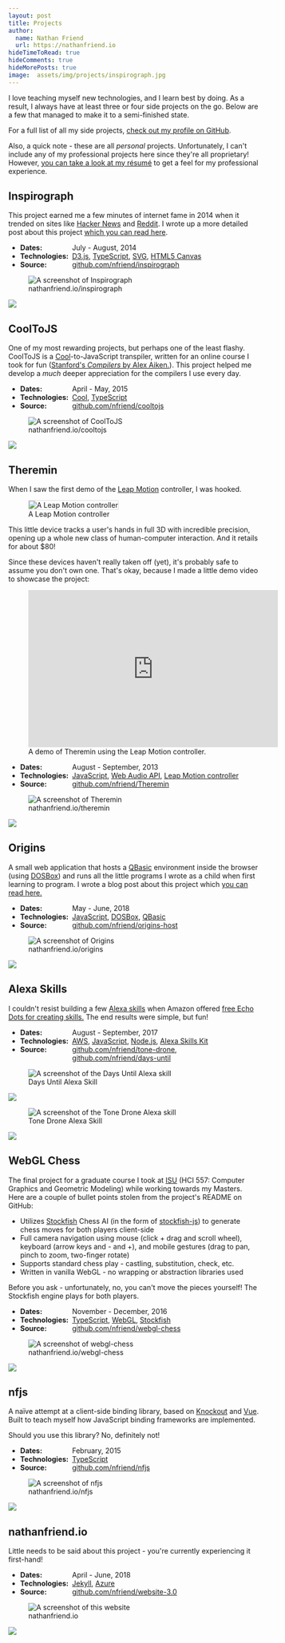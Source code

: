 ```yaml
---
layout: post
title: Projects
author:
  name: Nathan Friend
  url: https://nathanfriend.io
hideTimeToRead: true
hideComments: true
hideMorePosts: true
image:  assets/img/projects/inspirograph.jpg
---
```


<style>
  .info-heading {
    display: inline-block;
    width: 100px;
  }
</style>

<p>
I love teaching myself new technologies, and I learn best by doing. As a result, I always have at least three or four side projects on the go.  Below are a few that managed to make it to a semi-finished state.
</p>

<p>
For a full list of all my side projects, <a href="https://github.com/nfriend?tab=repositories">check out my profile on GitHub</a>.
</p>

<p>
Also, a quick note - these are all <em>personal</em> projects.  Unfortunately, I can't include any of my professional projects here since they're all proprietary!  However, <a href="/assets/Nathan%20Friend%20-%20Résumé.pdf">you can take a look at my résumé</a> to get a feel for my professional experience.
</p>

<h2>Inspirograph</h2>

<p>
This project earned me a few minutes of internet fame in 2014 when it trended on sites like <a href="https://news.ycombinator.com/item?id=8698131">Hacker News</a> and <a href="https://www.reddit.com/r/InternetIsBeautiful/comments/2kwc6k/incredibly_well_done_online_inspirograph_maker/">Reddit</a>.  I wrote up a more detailed post about this project <a href="/2015/01/26/inspirograph.html">which you can read here</a>.
</p>

<ul>
  <li>
    <b class="info-heading">Dates:</b> July - August, 2014
  </li>
  <li>
    <b class="info-heading">Technologies:</b> <a href="http://d3js.org/">D3.js</a>, <a href="http://www.typescriptlang.org/">TypeScript</a>, <a href="https://developer.mozilla.org/en-US/docs/Web/SVG">SVG</a>, <a href="https://developer.mozilla.org/en-US/docs/Web/API/Canvas_API">HTML5 Canvas</a>
  </li>
  <li>
    <b class="info-heading">Source:</b> <a href="https://github.com/nfriend/inspirograph">github.com/nfriend/inspirograph</a>
  </li>
</ul>

<div class="figure-link">
    <figure>
        <img src="/assets/img/projects/inspirograph.jpg" alt="A screenshot of Inspirograph" />
        <figcaption>nathanfriend.io/inspirograph</figcaption>
    </figure>
    <a class="figure-link-overlay dark" href="https://nathanfriend.io/inspirograph" target="_blank">
        <img class="play-button"      src="/assets/img/shared/baseline-play_circle_outline-24px-dark.svg" />
    </a>
</div>

<h2>CoolToJS</h2>

<p>
One of my most rewarding projects, but perhaps one of the least flashy.  CoolToJS is a <a href="https://en.wikipedia.org/wiki/Cool_(programming_language)">Cool</a>-to-JavaScript transpiler, written for an online course I took for fun (<a href="https://online.stanford.edu/courses/soe-ycscs1-compilers">Stanford's <em>Compilers</em> by Alex Aiken.</a>). This project helped me develop a <em>much</em> deeper appreciation for the compilers I use every day.
</p>

<ul>
  <li>
    <b class="info-heading">Dates:</b> April - May, 2015
  </li>
  <li>
    <b class="info-heading">Technologies:</b> <a href="http://d3js.org/"><a href="https://en.wikipedia.org/wiki/Cool_(programming_language)">Cool</a></a>, <a href="http://www.typescriptlang.org/">TypeScript</a>
  </li>
  <li>
    <b class="info-heading">Source:</b> <a href="https://github.com/nfriend/cooltojs">github.com/nfriend/cooltojs</a>
  </li>
</ul>

<div class="figure-link">
    <figure>
        <img src="/assets/img/projects/cooltojs.jpg" alt="A screenshot of CoolToJS" />
        <figcaption>nathanfriend.io/cooltojs</figcaption>
    </figure>
    <a class="figure-link-overlay dark" href="https://nathanfriend.io/cooltojs" target="_blank">
        <img class="play-button"      src="/assets/img/shared/baseline-play_circle_outline-24px-dark.svg" />
    </a>
</div>

<h2>Theremin</h2>

<p>
When I saw the first demo of the <a href="https://amzn.to/2LB3jd4">Leap Motion</a> controller, I was hooked.
</p>

<figure>
    <img style="border: 1px solid #ddd;" src="/assets/img/projects/leap-motion-controller.jpg" alt="A Leap Motion controller" />
    <figcaption>A Leap Motion controller</figcaption>
</figure>

<p>
This little device tracks a user's hands in full 3D with incredible precision, opening up a whole new class of human-computer interaction.  And it retails for about $80!
</p>

<p>
Since these devices haven't really taken off (yet), it's probably safe to assume you don't own one.  That's okay, because I made a little demo video to showcase the project:
</p>

<figure>
    <iframe class="rounded" width="500" height="315" src="https://www.youtube.com/embed/J5wW4-yr6zY" frameborder="0" allow="autoplay; encrypted-media" allowfullscreen></iframe>
    <figcaption>A demo of Theremin using the Leap Motion controller.</figcaption>
</figure>

<ul>
  <li>
    <b class="info-heading">Dates:</b> August - September, 2013
  </li>
  <li>
    <b class="info-heading">Technologies:</b>
    <a href="https://developer.mozilla.org/bm/docs/Web/JavaScript">JavaScript</a>,
    <a href="https://developer.mozilla.org/en-US/docs/Web/API/Web_Audio_API">Web Audio API</a>,
    <a href="https://www.leapmotion.com/">Leap Motion controller</a>
  </li>
  <li>
    <b class="info-heading">Source:</b> <a href="https://github.com/nfriend/Theremin">github.com/nfriend/Theremin</a>
  </li>
</ul>

<div class="figure-link">
    <figure>
        <img src="/assets/img/projects/theremin.jpg" alt="A screenshot of Theremin" />
        <figcaption>nathanfriend.io/theremin</figcaption>
    </figure>
    <a class="figure-link-overlay dark" href="https://nathanfriend.io/theremin" target="_blank">
        <img class="play-button"      src="/assets/img/shared/baseline-play_circle_outline-24px-dark.svg" />
    </a>
</div>

<h2>Origins</h2>

<p>
A small web application that hosts a <a href="https://en.wikipedia.org/wiki/QBasic">QBasic</a> environment inside the browser (using <a href="https://www.dosbox.com/download.php?main=1">DOSBox</a>) and runs all the little programs I wrote as a child when first learning to program.  I wrote a blog post about this project which <a href="/2018/06/07/my-first-hello-world.html">you can read here.</a>
</p>

<ul>
  <li>
    <b class="info-heading">Dates:</b> May - June, 2018
  </li>
  <li>
    <b class="info-heading">Technologies:</b>
    <a href="https://developer.mozilla.org/bm/docs/Web/JavaScript">JavaScript</a>,
    <a href="https://www.dosbox.com/download.php?main=1">DOSBox</a>,
    <a href="https://en.wikipedia.org/wiki/QBasic">QBasic</a>
  </li>
  <li>
    <b class="info-heading">Source:</b> <a href="https://github.com/nfriend/origins-host">github.com/nfriend/origins-host</a>
  </li>
</ul>

<div class="figure-link">
    <figure>
        <img src="/assets/img/projects/origins.jpg" alt="A screenshot of Origins" />
        <figcaption>nathanfriend.io/origins</figcaption>
    </figure>
    <a class="figure-link-overlay" href="https://nathanfriend.io/origins" target="_blank">
        <img class="play-button"      src="/assets/img/shared/baseline-play_circle_outline-24px.svg" />
    </a>
</div>

<h2>Alexa Skills</h2>

<p>
I couldn't resist building a few <a href="https://www.amazon.com/b?ie=UTF8&node=13727921011">Alexa skills</a> when Amazon offered <a href="https://developer.amazon.com/alexa-skills-kit/alexa-developer-skill-promotion">free Echo Dots for creating skills.</a>  The end results were simple, but fun!
</p>

<ul>
  <li>
    <b class="info-heading">Dates:</b> August - September, 2017
  </li>
  <li>
    <b class="info-heading">Technologies:</b>
    <a href="https://aws.amazon.com/">AWS</a>,
    <a href="https://developer.mozilla.org/bm/docs/Web/JavaScript">JavaScript</a>,
    <a href="https://nodejs.org/en/">Node.js</a>,
    <a href="https://developer.amazon.com/alexa-skills-kit">Alexa Skills Kit</a>
  </li>
  <li>
    <b class="info-heading">Source:</b> <a href="https://github.com/nfriend/tone-drone">github.com/nfriend/tone-drone</a>,<br />
    <a style="margin-left: 104px;" href="https://github.com/nfriend/days-until">github.com/nfriend/days-until</a>
  </li>
</ul>

<div class="figure-link">
    <figure>
        <img src="/assets/img/projects/days-until.jpg" alt="A screenshot of the Days Until Alexa skill" />
        <figcaption>Days Until Alexa Skill</figcaption>
    </figure>
    <a class="figure-link-overlay dark" href="https://www.amazon.com/gp/product/B0759KJ8D2?ie=UTF8&ref-suffix=ss_rw" target="_blank">
        <img class="play-button"      src="/assets/img/shared/baseline-exit_to_app-24px-dark.svg" />
    </a>
</div>

<div class="figure-link">
    <figure>
        <img src="/assets/img/projects/tone-drone.jpg" alt="A screenshot of the Tone Drone Alexa skill" />
        <figcaption>Tone Drone Alexa Skill</figcaption>
    </figure>
    <a class="figure-link-overlay dark" href="https://www.amazon.com/gp/product/B074M1XLNC?ie=UTF8&ref-suffix=ss_rw" target="_blank">
        <img class="play-button"      src="/assets/img/shared/baseline-exit_to_app-24px-dark.svg" />
    </a>
</div>

<h2>WebGL Chess</h2>

<p>
The final project for a graduate course I took at <a href="https://www.iastate.edu/">ISU</a> (HCI 557: Computer Graphics and Geometric Modeling) while working towards my Masters.  Here are a couple of bullet points stolen from the project's README on GitHub:
</p>

<ul>
  <li>
  Utilizes <a href="https://stockfishchess.org/">Stockfish</a> Chess AI (in the form of <a href="https://github.com/exoticorn/stockfish-js">stockfish-js</a>) to generate chess moves for both players client-side
  </li>
  <li>
  Full camera navigation using mouse (click + drag and scroll wheel), keyboard (arrow keys and <span class="keyboard-key">-</span> and <span class="keyboard-key">+</span>), and mobile gestures (drag to pan, pinch to zoom, two-finger rotate)
  </li>
  <li>Supports standard chess play - castling, substitution, check, etc.</li>
  <li>Written in vanilla WebGL - no wrapping or abstraction libraries used</li>
</ul>

<p>Before you ask - unfortunately, no, you can't move the pieces yourself!  The Stockfish engine plays for both players.</p>

<ul>
  <li>
    <b class="info-heading">Dates:</b> November - December, 2016
  </li>
  <li>
    <b class="info-heading">Technologies:</b>
    <a href="https://www.typescriptlang.org/">TypeScript</a>,
    <a href="https://www.khronos.org/webgl/">WebGL</a>,
    <a href="https://stockfishchess.org/">Stockfish</a>
  </li>
  <li>
    <b class="info-heading">Source:</b> <a href="https://github.com/nfriend/webgl-chess">github.com/nfriend/webgl-chess</a>
  </li>
</ul>

<div class="figure-link">
    <figure>
        <img src="/assets/img/projects/webgl-chess.jpg" alt="A screenshot of webgl-chess" />
        <figcaption>nathanfriend.io/webgl-chess</figcaption>
    </figure>
    <a class="figure-link-overlay" href="https://nathanfriend.io/webgl-chess" target="_blank">
        <img class="play-button"      src="/assets/img/shared/baseline-play_circle_outline-24px.svg" />
    </a>
</div>

<h2>nfjs</h2>

<p>
A naïve attempt at a client-side binding library, based on <a href="http://knockoutjs.com/">Knockout</a> and <a href="https://vuejs.org/">Vue</a>. Built to teach myself how JavaScript binding frameworks are implemented.
</p>

<p>Should you use this library? No, definitely not!</p>

<ul>
  <li>
    <b class="info-heading">Dates:</b> February, 2015
  </li>
  <li>
    <b class="info-heading">Technologies:</b>
    <a href="https://www.typescriptlang.org/">TypeScript</a>
  </li>
  <li>
    <b class="info-heading">Source:</b> <a href="https://github.com/nfriend/nfjs">github.com/nfriend/nfjs</a>
  </li>
</ul>

<div class="figure-link">
    <figure>
        <img src="/assets/img/projects/nfjs.jpg" alt="A screenshot of nfjs" />
        <figcaption>nathanfriend.io/nfjs</figcaption>
    </figure>
    <a class="figure-link-overlay dark" href="https://nathanfriend.io/nfjs/" target="_blank">
        <img class="play-button"      src="/assets/img/shared/baseline-play_circle_outline-24px-dark.svg" />
    </a>
</div>

<h2>nathanfriend.io</h2>

<p>
Little needs to be said about this project - you're currently experiencing it first-hand!
</p>

<ul>
  <li>
    <b class="info-heading">Dates:</b> April - June, 2018
  </li>
  <li>
    <b class="info-heading">Technologies:</b>
    <a href="https://jekyllrb.com/">Jekyll</a>,
    <a href="https://azure.microsoft.com/">Azure</a>
  </li>
  <li>
    <b class="info-heading">Source:</b> <a href="https://github.com/nfriend/website-3.0">github.com/nfriend/website-3.0</a>
  </li>
</ul>

<div class="figure-link">
    <figure>
        <img src="/assets/img/projects/nathanfriendio.jpg" alt="A screenshot of this website" />
        <figcaption>nathanfriend.io</figcaption>
    </figure>
    <a class="figure-link-overlay dark" href="https://nathanfriend.io/" target="_blank">
        <img class="play-button"      src="/assets/img/shared/baseline-play_circle_outline-24px-dark.svg" />
    </a>
</div>